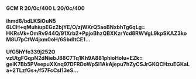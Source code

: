 #### GCM R 20/0c/400 L 20/0c/400
**ihmd6/bdLKSiOuN5**<br/>**6LCH+qMuhiupEGz2bjYE/O/zjWKrQ5aoBNxbhTg6qLg=**<br/>**HKRsVk+OmRv944Q/91Xrb2+PpjoBhzQBXKzrYcd8RWVgL9kpSKAZ3koM8U7pCfW4jxm0oH/6SbdltCE1...**<br/><br/>
**UfG5hYfe339j252O**<br/>**vzUtgFGqpN2dNiebJ88C7Tq1Kh9A881phioHoIu+EZk=**<br/>**geIK7Bb5PVeepuXXnq97DFRDoWpSi1AkAjepu7hZyCSJrGKQCHzuEGKaLa+2TLzfGs+/f57FcCsl13eS...**